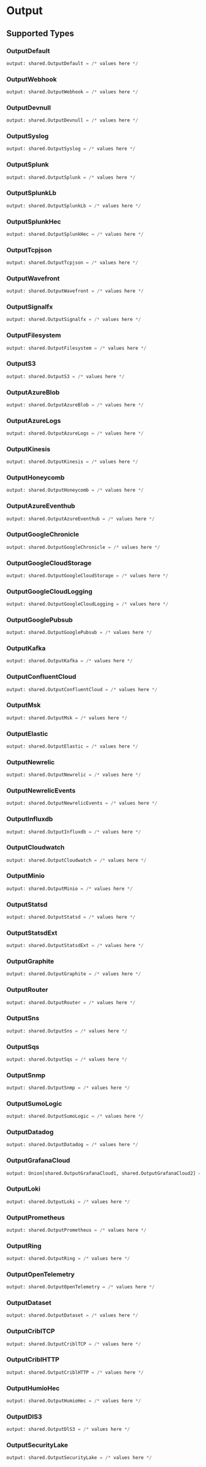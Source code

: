 # Output


## Supported Types

### OutputDefault

```python
output: shared.OutputDefault = /* values here */
```

### OutputWebhook

```python
output: shared.OutputWebhook = /* values here */
```

### OutputDevnull

```python
output: shared.OutputDevnull = /* values here */
```

### OutputSyslog

```python
output: shared.OutputSyslog = /* values here */
```

### OutputSplunk

```python
output: shared.OutputSplunk = /* values here */
```

### OutputSplunkLb

```python
output: shared.OutputSplunkLb = /* values here */
```

### OutputSplunkHec

```python
output: shared.OutputSplunkHec = /* values here */
```

### OutputTcpjson

```python
output: shared.OutputTcpjson = /* values here */
```

### OutputWavefront

```python
output: shared.OutputWavefront = /* values here */
```

### OutputSignalfx

```python
output: shared.OutputSignalfx = /* values here */
```

### OutputFilesystem

```python
output: shared.OutputFilesystem = /* values here */
```

### OutputS3

```python
output: shared.OutputS3 = /* values here */
```

### OutputAzureBlob

```python
output: shared.OutputAzureBlob = /* values here */
```

### OutputAzureLogs

```python
output: shared.OutputAzureLogs = /* values here */
```

### OutputKinesis

```python
output: shared.OutputKinesis = /* values here */
```

### OutputHoneycomb

```python
output: shared.OutputHoneycomb = /* values here */
```

### OutputAzureEventhub

```python
output: shared.OutputAzureEventhub = /* values here */
```

### OutputGoogleChronicle

```python
output: shared.OutputGoogleChronicle = /* values here */
```

### OutputGoogleCloudStorage

```python
output: shared.OutputGoogleCloudStorage = /* values here */
```

### OutputGoogleCloudLogging

```python
output: shared.OutputGoogleCloudLogging = /* values here */
```

### OutputGooglePubsub

```python
output: shared.OutputGooglePubsub = /* values here */
```

### OutputKafka

```python
output: shared.OutputKafka = /* values here */
```

### OutputConfluentCloud

```python
output: shared.OutputConfluentCloud = /* values here */
```

### OutputMsk

```python
output: shared.OutputMsk = /* values here */
```

### OutputElastic

```python
output: shared.OutputElastic = /* values here */
```

### OutputNewrelic

```python
output: shared.OutputNewrelic = /* values here */
```

### OutputNewrelicEvents

```python
output: shared.OutputNewrelicEvents = /* values here */
```

### OutputInfluxdb

```python
output: shared.OutputInfluxdb = /* values here */
```

### OutputCloudwatch

```python
output: shared.OutputCloudwatch = /* values here */
```

### OutputMinio

```python
output: shared.OutputMinio = /* values here */
```

### OutputStatsd

```python
output: shared.OutputStatsd = /* values here */
```

### OutputStatsdExt

```python
output: shared.OutputStatsdExt = /* values here */
```

### OutputGraphite

```python
output: shared.OutputGraphite = /* values here */
```

### OutputRouter

```python
output: shared.OutputRouter = /* values here */
```

### OutputSns

```python
output: shared.OutputSns = /* values here */
```

### OutputSqs

```python
output: shared.OutputSqs = /* values here */
```

### OutputSnmp

```python
output: shared.OutputSnmp = /* values here */
```

### OutputSumoLogic

```python
output: shared.OutputSumoLogic = /* values here */
```

### OutputDatadog

```python
output: shared.OutputDatadog = /* values here */
```

### OutputGrafanaCloud

```python
output: Union[shared.OutputGrafanaCloud1, shared.OutputGrafanaCloud2] = /* values here */
```

### OutputLoki

```python
output: shared.OutputLoki = /* values here */
```

### OutputPrometheus

```python
output: shared.OutputPrometheus = /* values here */
```

### OutputRing

```python
output: shared.OutputRing = /* values here */
```

### OutputOpenTelemetry

```python
output: shared.OutputOpenTelemetry = /* values here */
```

### OutputDataset

```python
output: shared.OutputDataset = /* values here */
```

### OutputCriblTCP

```python
output: shared.OutputCriblTCP = /* values here */
```

### OutputCriblHTTP

```python
output: shared.OutputCriblHTTP = /* values here */
```

### OutputHumioHec

```python
output: shared.OutputHumioHec = /* values here */
```

### OutputDlS3

```python
output: shared.OutputDlS3 = /* values here */
```

### OutputSecurityLake

```python
output: shared.OutputSecurityLake = /* values here */
```

